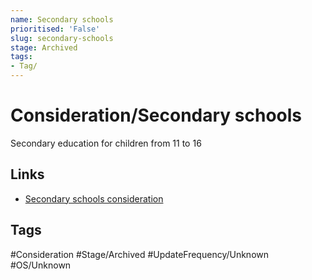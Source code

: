 ```yaml
---
name: Secondary schools
prioritised: 'False'
slug: secondary-schools
stage: Archived
tags:
- Tag/
---
```


# Consideration/Secondary schools

Secondary education for children from 11 to 16

## Links

* [Secondary schools consideration](https://design.planning.data.gov.uk/planning-consideration/secondary-schools)

## Tags

#Consideration #Stage/Archived #UpdateFrequency/Unknown #OS/Unknown